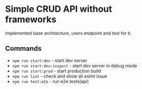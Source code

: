 # Simple CRUD API without frameworks
implemented base architecture, users endpoint and test for it.

## Commands
- `npm run start:dev` - start dev server
- `npm run start:dev:inspect` - start dev server in debug mode
- `npm run start:prod` - start production build
- `npm run lint` - check and show all eslint issue
- `npm run test:e2e` - run e2e tests(api)
